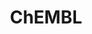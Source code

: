 ---
layout: default
bigquery: https://console.cloud.google.com/bigquery?p=patents-public-data&d=ebi_chembl&page=dataset
citation: '"The ChEMBL database in 2017." Anna Gaulton, Anne Hersey, Michał Nowotka,
  A Patrícia Bento, Jon Chambers, David Mendez, Prudence Mutowo, Francis Atkinson,
  Louisa J Bellis, Elena Cibrián-Uhalte, Mark Davies, Nathan Dedman, Anneli Karlsson,
  María Paula Magariños, John P Overington, George Papadatos, Ines Smit, Andrew R
  Leach Nucleic acids Research (2017) 45 (Database Issue), D945-D954'
contributors: European Bioinformatics Institute
cost: None
description: ChEMBL Data is a manually curated database of small molecules used in
  drug discovery, including information about existing patented drugs.
documentation: 'schema: https://www.ebi.ac.uk/chembl/db_schema


  '
last_edit: 04/12/2022, 19:19:57
location: https://console.cloud.google.com/marketplace/product/google_patents_public_datasets/chembl
maintained_by: EMBL-EBI, an outstation of European Molecular Biology Laboratory
related_publications: '

  ChEMBL: towards direct deposition of bioassay data.


  Mendez D, Gaulton A, Bento AP, Chambers J, De Veij M, Félix E, Magariños MP, Mosquera
  JF, Mutowo P, Nowotka M, Gordillo-Marañón M, Hunter F, Junco L, Mugumbate G, Rodriguez-Lopez
  M, Atkinson F, Bosc N, Radoux CJ, Segura-Cabrera A, Hersey A, Leach AR.


  — Nucleic Acids Res. 2019; 47(D1):D930-D940. doi: 10.1093/nar/gky1075

  '
schema_fields:
- targrel_id
- cx_logd
- topical
- company
- doi
- res_stem_id
- version
- organism
- log_id
- type
- drug_product_flag
- source_domain_id
- cell_source_tissue
- num_ro5_violations
- direct_interaction
- chembl_id
- assay_source
- l4
- set_name
- num_alerts
- ref_type
- src_assay_id
- ddd_comment
- text_value
- rgid
- publication_number
- molsyn_id
- patent_id
- entity_id
- job_id
- status
- ddd_admr
- qed_weighted
- last_active
- smid
- confidence_score
- submission_date
- warning_class
- published_value
- mc_target_accession
- activity_id
- result_flag
- label
- assay_tissue
- updated_by
- who_name
- delist_flag
- class_level
- structure_type
- normal_range_min
- record_id
- cellosaurus_id
- name
- mecref_id
- curated_by
- irac_code
- compsyn_id
- parent_type
- efo_term
- prediction_method
- data_validity_comment
- domain_id
- confidence
- ref_id
- availability_type
- approval_date
- mc_target_name
- biocomp_id
- assay_category
- tid_fixed
- issue
- mc_tax_id
- level2_description
- mol_atc_id
- selectivity_comment
- mol_frac_id
- smarts
- acd_logd
- as_id
- cx_most_apka
- ap_id
- priority
- ddd_id
- therapeutic_flag
- withdrawn_year
- level5
- comp_class_id
- psa
- acd_most_apka
- idx
- site_name
- bao_endpoint
- relationship_type
- protclasssyn_id
- src_description
- aidx
- level2
- disease_efficacy
- standard_flag
- parenteral
- normal_range_max
- assay_test_type
- warning_description
- first_page
- bei
- prod_pat_id
- compound_key
- targcomp_id
- annotation
- helm_notation
- mesh_heading
- upper_value
- max_phase
- activity_count
- first_approval
- target_mapping
- pathway_id
- hbd
- standard_inchi_key
- relationship_desc
- related_tid
- molregno
- standard_relation
- assay_tax_id
- units
- standard_units
- cidx
- last_page
- ad_type
- parameter_type
- level1
- standard_text_value
- usan_stem_definition
- chirality
- enzyme_name
- doc_type
- ddd_units
- published_relation
- creation_date
- sequence
- drugind_id
- tissue_id
- synonyms
- cx_most_bpka
- aromatic_rings
- activity_comment
- hrac_class_id
- warning_country
- protein_class_synonym
- parent_id
- cell_name
- action_type
- first_in_class
- stat
- full_molformula
- alert_set_id
- max_phase_for_ind
- warning_type
- usan_substem
- le
- heavy_atoms
- bao_format
- potential_duplicate
- tbl
- alert_id
- cell_ontology_id
- hbd_lipinski
- efo_id
- component_type
- mec_id
- co_stem_id
- pathway_key
- warning_year
- curation_comment
- cl_lincs_id
- mechanism_of_action
- downgraded
- molfile
- subgroup
- pref_name
- protein_class_id
- domain_description
- molecular_species
- bto_id
- target_type
- std_act_id
- db_source
- hrac_code
- enzyme_tid
- mol_irac_id
- description
- trade_name
- active_molregno
- frac_code
- predbind_id
- doc_id
- irac_class_id
- indication_class
- assay_class_id
- drug_substance_flag
- met_id
- caloha_id
- orig_description
- dosage_form
- l5
- assay_desc
- level3_description
- clo_id
- polymer_flag
- relation
- patent_no
- mw_monoisotopic
- abstract
- acd_most_bpka
- hba
- mc_organism
- who_extra
- tax_id
- syn_type
- value
- src_id
- route
- warnref_id
- compd_id
- cx_logp
- formulation_id
- component_id
- prodrug
- mutation
- comp_go_id
- country
- ddd_value
- full_mwt
- product_id
- cell_description
- previous_company
- l7
- frac_class_id
- cell_source_tax_id
- level4
- cpd_str_alert_id
- assay_type
- chebi_par_id
- src_compound_id
- isoform
- mesh_id
- published_type
- ro3_pass
- usan_year
- met_comment
- acd_logp
- class_type
- level4_description
- rtb
- metabolite_record_id
- journal
- target_desc
- parent_molregno
- withdrawn_country
- drug_record_id
- year
- cell_source_organism
- pchembl_value
- domain_name
- level1_description
- l1
- cell_id
- mol_hrac_id
- uo_units
- sei
- parameter_value
- standard_value
- level3
- dosed_ingredient
- oral
- applicant_full_name
- pubmed_id
- inorganic_flag
- updated_on
- relationship
- ass_cls_map_id
- definition
- tid
- assay_organism
- title
- domain_type
- patent_expire_date
- l3
- assay_cell_type
- end_position
- short_name
- go_id
- binding_site_comment
- strength
- qudt_units
- standard_inchi
- ref_url
- ridx
- stem_class
- mw_freebase
- protein_class_desc
- homologue
- l2
- ingredient
- path
- parent_go_id
- l6
- source
- molecule_type
- sequence_md5sum
- active_ingredient
- component_synonym
- src_short_name
- l8
- variant_id
- mc_target_type
- research_stem
- accession
- withdrawn_reason
- start_position
- toid
- usan_stem
- entity_type
- bao_id
- standard_upper_value
- site_id
- uberon_id
- comments
- assay_subcellular_fraction
- stem
- withdrawn_flag
- molecular_mechanism
- usan_stem_id
- hba_lipinski
- metref_id
- withdrawn_class
- sitecomp_id
- aspect
- species_group_flag
- warning_id
- volume
- num_lipinski_ro5_violations
- mechanism_comment
- atc_code
- major_class
- nda_type
- black_box_warning
- standard_type
- patent_use_code
- published_units
- indref_id
- authors
- lle
- assay_strain
- innovator_company
- natural_product
- compound_name
- oc_id
- alert_name
- assay_id
- substrate_record_id
- actsm_id
- site_residues
- db_version
- met_conversion
- alogp
- canonical_smiles
- assay_param_id
shortname: chembl
tags:
- biotechnology
- health
- chemical
- bioinformatics
- medical
terms_of_use: CC BY-SA 3.0
title: ChEMBL
uuid: e232a192-965c-4ec9-904c-155b6dfe56c5
---